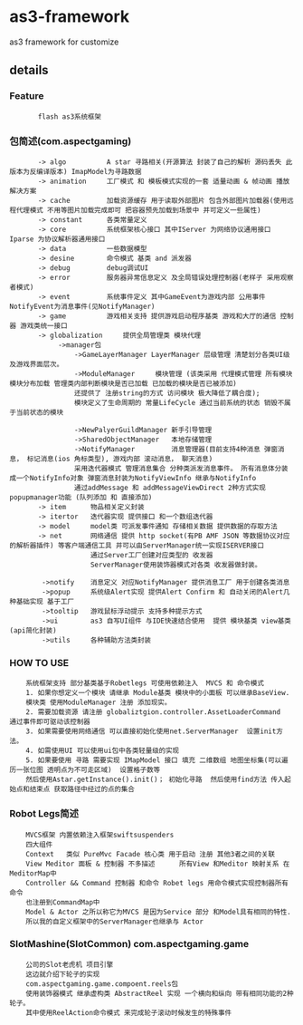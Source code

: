 as3-framework
=============

as3 framework for customize

details
---------------------------
###		   Feature
		   flash as3系统框架

###		   包简述(com.aspectgaming)
		   -> algo			A star 寻路相关(开源算法 封装了自己的解析 源码丢失 此版本为反编译版本) ImapModel为寻路数据
		   -> animation  	工厂模式 和 模板模式实现的一套 适量动画 & 帧动画 播放解决方案	
		   -> cache  		加载资源缓存 用于读取外部图片 包含外部图片加载器(使用远程代理模式 不用等图片加载完成即可 把容器预先加载到场景中 并可定义一些属性)
		   -> constant   	各类常量定义
		   -> core			系统框架核心接口 其中IServer 为网络协议通用接口 Iparse 为协议解析器通用接口
		   -> data			一些数据模型
		   -> desine 		命令模式 基类 and 派发器
		   -> debug			debug调试UI
		   -> error			服务器异常信息定义 及全局错误处理控制器(老样子 采用观察者模式)
		   -> event 		系统事件定义 其中GameEvent为游戏内部 公用事件 NotifyEvent为消息事件(见NotifyManager)
		   -> game	 		游戏相关支持 提供游戏启动程序基类 游戏和大厅的通信 控制器 游戏类统一接口
		   -> globalization  	提供全局管理类 模块代理
				->manager包
					->GameLayerManager LayerManager 层级管理 清楚划分各类UI级 及游戏界面层次。
					->ModuleManager		模块管理 (该类采用 代理模式管理 所有模块 模块分布加载 管理类内部判断模块是否已加载 已加载的模块是否已被添加)
					还提供了 注册string的方式 访问模块 极大降低了耦合度);
					模块定义了生命周期的 常量LifeCycle 通过当前系统的状态 销毁不属于当前状态的模块
					
					->NewPalyerGuildManager 新手引导管理
					->SharedObjectManager 	本地存储管理
					->NotifyManager			消息管理器(目前支持4种消息 弹窗消息， 标记消息(ios 角标类型), 游戏内部 滚动消息， 聊天消息)
					采用迭代器模式 管理消息集合 分种类派发消息事件。 所有消息体分装成一个NotifyInfo对象 弹窗消息封装为NotifyViewInfo 继承与NotifyInfo
					通过addMessage 和 addMessageViewDirect 2种方式实现 popupmanager功能 (队列添加 和 直接添加)
		   -> item 		物品相关定义封装 
		   -> itertor 	迭代器实现 提供接口 和一个数组迭代器
		   -> model  	model类 可派发事件通知 存储相关数据 提供数据的存取方法
		   -> net 		网络通信 提供 http socket(有PB AMF JSON 等数据协议对应的解析器插件) 等客户端通信工具 并可以由ServerManager统一实现ISERVER接口 
		   				通过Server工厂创建对应类型的 收发器
						ServerManager使用装饰器模式对各类 收发器做封装。
		   		
		   	->notify 	消息定义 对应NotifyManager 提供消息工厂 用于创建各类消息
		   	->popup 	系统级Alert实现 提供Alert Confirm 和 自动关闭的Alert几种基础实现 基于工厂
		   	->tooltip 	游戏鼠标浮动提示 支持多种提示方式
		   	->ui		as3 自写UI组件 与IDE快速结合使用  提供 模块基类 view基类(api简化封装)  
		   	->utils		各种辅助方法类封装
			
			
###		HOW TO USE
		系统框架支持 部分基类基于Robetlegs 可使用依赖注入  MVCS 和 命令模式
		1. 如果你想定义一个模块 请继承 Module基类 模块中的小面板 可以继承BaseView.
		模块类 使用ModuleManager 注册 添加现实。
		2. 需要加载资源 请注册 globaliztgion.controller.AssetLoaderCommand  通过事件即可驱动该控制器
		3. 如果需要使用网络通信 可以直接初始化使用net.ServerManager  设置init方法。
		4. 如需使用UI 可以使用ui包中各类轻量级的实现
		5. 如果要使用 寻路 需要实现 IMapModel 接口 填充 二维数组 地图坐标集(可以遍历一张位图 透明点为不可走区域)  设置格子数等
		然后使用Astar.getInstance().init()； 初始化寻路  然后使用find方法 传入起始点和结束点 获取路径中经过的点的集合
		
		
###		Robot Legs简述
		MVCS框架 内置依赖注入框架swiftsuspenders
		四大组件
		Context   类似 PureMvc Facade 核心类 用于启动 注册 其他3者之间的关联
		View Meditor 面板 & 控制器 不多描述		所有View 和Meditor 映射关系 在MeditorMap中
		Controller && Command 控制器 和命令 Robet legs 用命令模式实现控制器所有命令 
		也注册到CommandMap中
		Model & Actor 之所以称它为MVCS 是因为Service 部分 和Model具有相同的特性. 
		所以我的自定义框架中的ServerManager也继承与 Actor
		
		
		

###		SlotMashine(SlotCommon) com.aspectgaming.game
		公司的Slot老虎机 项目引擎
		这边就介绍下轮子的实现 
		com.aspectgaming.game.compoent.reels包
		使用装饰器模式 继承虚构类 AbstractReel 实现 一个横向和纵向 带有相同功能的2种轮子。
		其中使用ReelAction命令模式 来完成轮子滚动时候发生的特殊事件
		
		
